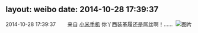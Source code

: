 layout: weibo
date: 2014-10-28 17:39:37
---
2014-10-28 17:39:37  &nbsp;&nbsp;&nbsp;&nbsp;&nbsp;&nbsp; 来自 <a href="http://app.weibo.com/t/feed/22zMnn" rel="nofollow">小米手机</a>
你丫西装革履还是屌丝啊！…… ​​​
![图片](https://ww3.sinaimg.cn/large/6d2a6003jw1elr0edu81mj20h00mowfk.jpg)
